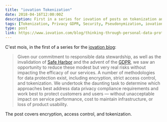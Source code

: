 ```yaml
---
title: "iovation Tokenization"
date: 2018-04-16T12:00:00Z
description: First in a series for iovation of posts on tokenization and the GDPR.
tags: [Tokenization, Privacy GDPR, Security, Pseudonymization, iovation, Safe Harbor]
type: post
link: https://www.iovation.com/blog/thinking-through-personal-data-protection
---
```


C'est mois, in the first of a series for the [iovation blog](https://www.iovation.com/blog):

> Given our commitment to responsible data stewardship, as well as the
> invalidation of [Safe Harbor] and the advent of the [GDPR], we saw an
> opportunity to reduce these modest but very real risks without impacting the
> efficacy of our services. A number of methodologies for data protection exist,
> including encryption, strict access control, and tokenization. We undertook
> the daunting task to determine which approaches best address data privacy
> compliance requirements and work best to protect customers and users — without
> unacceptable impact on service performance, cost to maintain infrastructure,
> or loss of product usability.

The post covers encryption, access control, and tokenization.

  [Safe Harbor]: https://en.wikipedia.org/wiki/International_Safe_Harbor_Privacy_Principles
    "Wikipedia: “International Safe Harbor Privacy Principles”"
  [GDPR]: https://en.wikipedia.org/wiki/General_Data_Protection_Regulation
    "Wikipedia: “General Data Protection Regulation”"

